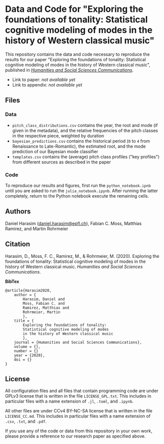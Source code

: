 # Data and Code for "Exploring the foundations of tonality: Statistical cognitive modeling of modes in the history of Western classical music"

This repository contains the data and code necessary to reproduce the results for our paper "Exploring the foundations of tonality: Statistical cognitive modeling of modes in the history of Western classical music", published in [*Humanities and Social Sciences Communications*](https://www.nature.com/palcomms/).

* Link to paper: *not available yet*
* Link to appendix: *not available yet*

## Files
### Data

* `pitch_class_distributions.csv` contains the year, the root and mode (if given in the metadata), and the relative frequencies of the pitch classes in the respective piece, weighted by duration
* `bayesian_predictions.csv` contains the historical period (`0` to `4` from Renaissance to Late-Romantic), the estimated root, and the mode prediction of our Bayesian mode classifier
* `templates.csv` contains the (average) pitch class profiles ("key profiles") from different sources as described in the paper

### Code

To reproduce our results and figures, first run the `python_notebook.ipnb` until you are asked to run the `julia_notebook.ipynb`.  After running the latter completely, return to the Python notebook execute the remaining cells.


## Authors
Daniel Harasim ([daniel.harasim@epfl.ch](mailto:daniel.harasim@epfl.ch)), Fabian C. Moss, Matthias Ramirez, and Martin Rohrmeier

## Citation
Harasim, D., Moss, F. C., Ramirez, M., & Rohrmeier, M. (2020). Exploring the foundations of tonality: Statistical cognitive modeling of modes in the history of Western classical music. *Humanities and Social Sciences Communications*.

**BibTex**

```
@article{Harasim2020,
	author = {
		Harasim, Daniel and 
		Moss, Fabian C. and 
		Ramirez, Matthias and 
		Rohrmeier, Martin
		},
	title = {
		Exploring the foundations of tonality: 
		Statistical cognitive modeling of modes 
		in the history of Western classical music
		},
	journal = {Humanities and Social Sciences Communications},
	volume = {},
	number = {}
	year = {2020},
	doi = {}
}
```

## License

All configuration files and all files that contain programming code are under GPLv3 license that is written in the file `LICENSE_GPL.txt`. This includes in particular files with a name extension of `.jl`, `.toml`, and `.ipynb`.

All other files are under CCv4 BY-NC-SA license that is written in the file `LICENSE_CC.md`. This includes in particular files with a name extension of `.csv`, `.txt`, and `.pdf`.

If you use any of the code or data from this repository in your own work, please provide a reference to our research paper as specified above.
